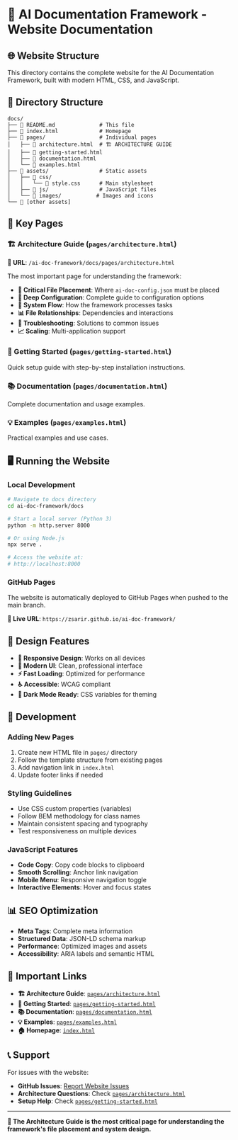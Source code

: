 # 📖 AI Documentation Framework - Website Documentation

## 🌐 Website Structure

This directory contains the complete website for the AI Documentation Framework, built with modern HTML, CSS, and JavaScript.

## 📁 Directory Structure

```
docs/
├── 📄 README.md              # This file
├── 📄 index.html             # Homepage
├── 📁 pages/                 # Individual pages
│   ├── 📄 architecture.html  # 🏗️ ARCHITECTURE GUIDE
│   ├── 📄 getting-started.html
│   ├── 📄 documentation.html
│   └── 📄 examples.html
├── 📁 assets/                # Static assets
│   ├── 📁 css/
│   │   └── 📄 style.css      # Main stylesheet
│   ├── 📁 js/                # JavaScript files
│   └── 📁 images/           # Images and icons
└── 📁 [other assets]
```

## 🎯 Key Pages

### 🏗️ Architecture Guide (`pages/architecture.html`)
**📍 URL**: `/ai-doc-framework/docs/pages/architecture.html`

The most important page for understanding the framework:

- **📍 Critical File Placement**: Where `ai-doc-config.json` must be placed
- **🎯 Deep Configuration**: Complete guide to configuration options
- **🔄 System Flow**: How the framework processes tasks
- **📊 File Relationships**: Dependencies and interactions
- **🔧 Troubleshooting**: Solutions to common issues
- **📈 Scaling**: Multi-application support

### 🚀 Getting Started (`pages/getting-started.html`)
Quick setup guide with step-by-step installation instructions.

### 📚 Documentation (`pages/documentation.html`)
Complete documentation and usage examples.

### 💡 Examples (`pages/examples.html`)
Practical examples and use cases.

## 🖥️ Running the Website

### Local Development
```bash
# Navigate to docs directory
cd ai-doc-framework/docs

# Start a local server (Python 3)
python -m http.server 8000

# Or using Node.js
npx serve .

# Access the website at:
# http://localhost:8000
```

### GitHub Pages
The website is automatically deployed to GitHub Pages when pushed to the main branch.

**📍 Live URL**: `https://zsarir.github.io/ai-doc-framework/`

## 🎨 Design Features

- **📱 Responsive Design**: Works on all devices
- **🎯 Modern UI**: Clean, professional interface
- **⚡ Fast Loading**: Optimized for performance
- **♿ Accessible**: WCAG compliant
- **🌙 Dark Mode Ready**: CSS variables for theming

## 🔧 Development

### Adding New Pages
1. Create new HTML file in `pages/` directory
2. Follow the template structure from existing pages
3. Add navigation link in `index.html`
4. Update footer links if needed

### Styling Guidelines
- Use CSS custom properties (variables)
- Follow BEM methodology for class names
- Maintain consistent spacing and typography
- Test responsiveness on multiple devices

### JavaScript Features
- **Code Copy**: Copy code blocks to clipboard
- **Smooth Scrolling**: Anchor link navigation
- **Mobile Menu**: Responsive navigation toggle
- **Interactive Elements**: Hover and focus states

## 📊 SEO Optimization

- **Meta Tags**: Complete meta information
- **Structured Data**: JSON-LD schema markup
- **Performance**: Optimized images and assets
- **Accessibility**: ARIA labels and semantic HTML

## 🔗 Important Links

- **🏗️ Architecture Guide**: [`pages/architecture.html`](pages/architecture.html)
- **🚀 Getting Started**: [`pages/getting-started.html`](pages/getting-started.html)
- **📚 Documentation**: [`pages/documentation.html`](pages/documentation.html)
- **💡 Examples**: [`pages/examples.html`](pages/examples.html)
- **🏠 Homepage**: [`index.html`](index.html)

## 📞 Support

For issues with the website:
- **GitHub Issues**: [Report Website Issues](https://github.com/zsarir/ai-doc-framework/issues)
- **Architecture Questions**: Check [`pages/architecture.html`](pages/architecture.html)
- **Setup Help**: Check [`pages/getting-started.html`](pages/getting-started.html)

---

**🎯 The Architecture Guide is the most critical page for understanding the framework's file placement and system design.**